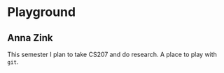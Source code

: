 # Playground
## Anna Zink

This semester I plan to take CS207 and do research. 
A place to play with `git`.
